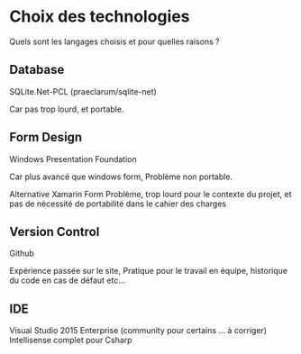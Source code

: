 # Choix des technologies

Quels sont les langages choisis et pour quelles raisons ?

## Database

SQLite.Net-PCL (praeclarum/sqlite-net)

Car pas trop lourd, et portable.


## Form Design

Windows Presentation Foundation

Car plus avancé que windows form,
Problème non portable.

Alternative Xamarin Form
Problème, trop lourd pour le contexte du projet, et pas de nécessité de portabilité dans le cahier des charges

## Version Control

Github

Expérience passée sur le site,
Pratique pour le travail en équipe,
historique du code en cas de défaut
etc...

## IDE

Visual Studio 2015 Enterprise (community pour certains ... à corriger)
Intellisense complet pour Csharp
